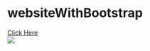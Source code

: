 # websiteWithBootstrap
[Click Here](https://ridvankoseler.github.io/websiteWithBootstrap/)
<br>
![](Animation2.gif)
